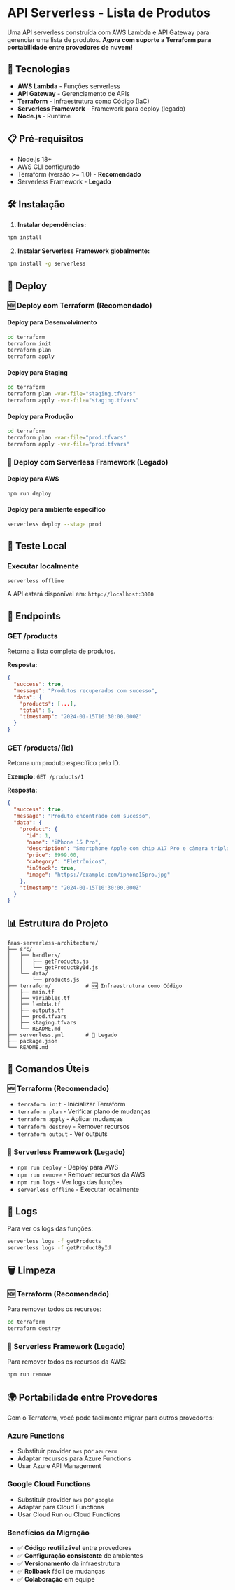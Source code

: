 # API Serverless - Lista de Produtos

Uma API serverless construída com AWS Lambda e API Gateway para gerenciar uma lista de produtos. **Agora com suporte a Terraform para portabilidade entre provedores de nuvem!**

## 🚀 Tecnologias

- **AWS Lambda** - Funções serverless
- **API Gateway** - Gerenciamento de APIs
- **Terraform** - Infraestrutura como Código (IaC)
- **Serverless Framework** - Framework para deploy (legado)
- **Node.js** - Runtime

## 📋 Pré-requisitos

- Node.js 18+
- AWS CLI configurado
- Terraform (versão >= 1.0) - **Recomendado**
- Serverless Framework - **Legado**

## 🛠️ Instalação

1. **Instalar dependências:**
```bash
npm install
```

2. **Instalar Serverless Framework globalmente:**
```bash
npm install -g serverless
```

## 🚀 Deploy

### 🆕 Deploy com Terraform (Recomendado)

#### Deploy para Desenvolvimento
```bash
cd terraform
terraform init
terraform plan
terraform apply
```

#### Deploy para Staging
```bash
cd terraform
terraform plan -var-file="staging.tfvars"
terraform apply -var-file="staging.tfvars"
```

#### Deploy para Produção
```bash
cd terraform
terraform plan -var-file="prod.tfvars"
terraform apply -var-file="prod.tfvars"
```

### 🔄 Deploy com Serverless Framework (Legado)

#### Deploy para AWS
```bash
npm run deploy
```

#### Deploy para ambiente específico
```bash
serverless deploy --stage prod
```

## 🧪 Teste Local

### Executar localmente
```bash
serverless offline
```

A API estará disponível em: `http://localhost:3000`

## 📡 Endpoints

### GET /products
Retorna a lista completa de produtos.

**Resposta:**
```json
{
  "success": true,
  "message": "Produtos recuperados com sucesso",
  "data": {
    "products": [...],
    "total": 5,
    "timestamp": "2024-01-15T10:30:00.000Z"
  }
}
```

### GET /products/{id}
Retorna um produto específico pelo ID.

**Exemplo:** `GET /products/1`

**Resposta:**
```json
{
  "success": true,
  "message": "Produto encontrado com sucesso",
  "data": {
    "product": {
      "id": 1,
      "name": "iPhone 15 Pro",
      "description": "Smartphone Apple com chip A17 Pro e câmera tripla",
      "price": 8999.00,
      "category": "Eletrônicos",
      "inStock": true,
      "image": "https://example.com/iphone15pro.jpg"
    },
    "timestamp": "2024-01-15T10:30:00.000Z"
  }
}
```

## 📊 Estrutura do Projeto

```
faas-serverless-architecture/
├── src/
│   ├── handlers/
│   │   ├── getProducts.js
│   │   └── getProductById.js
│   └── data/
│       └── products.js
├── terraform/           # 🆕 Infraestrutura como Código
│   ├── main.tf
│   ├── variables.tf
│   ├── lambda.tf
│   ├── outputs.tf
│   ├── prod.tfvars
│   ├── staging.tfvars
│   └── README.md
├── serverless.yml       # 🔄 Legado
├── package.json
└── README.md
```

## 🔧 Comandos Úteis

### 🆕 Terraform (Recomendado)
- `terraform init` - Inicializar Terraform
- `terraform plan` - Verificar plano de mudanças
- `terraform apply` - Aplicar mudanças
- `terraform destroy` - Remover recursos
- `terraform output` - Ver outputs

### 🔄 Serverless Framework (Legado)
- `npm run deploy` - Deploy para AWS
- `npm run remove` - Remover recursos da AWS
- `npm run logs` - Ver logs das funções
- `serverless offline` - Executar localmente

## 📝 Logs

Para ver os logs das funções:
```bash
serverless logs -f getProducts
serverless logs -f getProductById
```

## 🗑️ Limpeza

### 🆕 Terraform (Recomendado)
Para remover todos os recursos:
```bash
cd terraform
terraform destroy
```

### 🔄 Serverless Framework (Legado)
Para remover todos os recursos da AWS:
```bash
npm run remove
```

## 🌍 Portabilidade entre Provedores

Com o Terraform, você pode facilmente migrar para outros provedores:

### Azure Functions
- Substituir provider `aws` por `azurerm`
- Adaptar recursos para Azure Functions
- Usar Azure API Management

### Google Cloud Functions
- Substituir provider `aws` por `google`
- Adaptar para Cloud Functions
- Usar Cloud Run ou Cloud Functions

### Benefícios da Migração
- ✅ **Código reutilizável** entre provedores
- ✅ **Configuração consistente** de ambientes
- ✅ **Versionamento** da infraestrutura
- ✅ **Rollback** fácil de mudanças
- ✅ **Colaboração** em equipe
